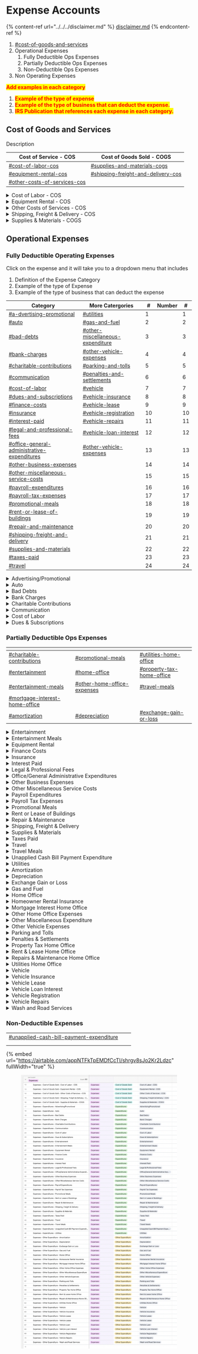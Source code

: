 # Expense Accounts

{% content-ref url="../../../disclaimer.md" %}
[disclaimer.md](../../../disclaimer.md)
{% endcontent-ref %}

1. [#cost-of-goods-and-services](expense-accounts.md#cost-of-goods-and-services "mention")
2. Operational Expenses
   1. Fully Deductible Ops Expenses
   2. Partially Deductible Ops Expenses
   3. Non-Deductible Ops Expenses
3. Non Operating Expenses

<mark style="color:red;">**Add examples in each category**</mark>

1. <mark style="color:red;">**Example of the type of expense**</mark>
2. <mark style="color:red;">**Example of the type of business that can deduct the expense.**</mark>
3. <mark style="color:red;">**IRS Publication that references each expense in each category.**</mark>

## Cost of Goods and Services

Description

<table data-full-width="true"><thead><tr><th>Cost of Service - COS</th><th>Cost of Goods Sold - COGS</th></tr></thead><tbody><tr><td><a data-mention href="expense-accounts.md#cost-of-labor-cos">#cost-of-labor-cos</a></td><td><a data-mention href="expense-accounts.md#supplies-and-materials-cogs">#supplies-and-materials-cogs</a></td></tr><tr><td><a data-mention href="expense-accounts.md#equipment-rental-cos">#equipment-rental-cos</a></td><td><a data-mention href="expense-accounts.md#shipping-freight-and-delivery-cos">#shipping-freight-and-delivery-cos</a></td></tr><tr><td><a data-mention href="expense-accounts.md#other-costs-of-services-cos">#other-costs-of-services-cos</a></td><td></td></tr></tbody></table>

<details>

<summary>Cost of Labor - COS</summary>

Expenses related to labor costs, including wages, salaries, and benefits paid to employees.

</details>

<details>

<summary>Equipment Rental - COS</summary>

Costs associated with renting equipment or machinery used in the business.

</details>

<details>

<summary>Other Costs of Services - COS </summary>

Miscellaneous costs directly related to providing services, other than labor or equipment rental.

</details>

<details>

<summary>Shipping, Freight &#x26; Delivery - COS </summary>

Expenses for transporting goods or services to customers, which may include shipping fees and freight costs.

</details>

<details>

<summary>Supplies &#x26; Materials - COGS</summary>

Costs of acquiring materials and supplies used in the production of goods, typically categorized under the Cost of Goods Sold (COGS).

Examples:

1.

</details>

## Operational Expenses

### Fully Deductible Operating Expenses

Click on the expense and it will take you to a dropdown menu that includes

1. Definition of the Expense Category
2. Example of the type of Expense
3. Example of the type of business that can deduct the expense

<table><thead><tr><th>Category</th><th>More Catergories</th><th data-hidden>#</th><th data-hidden>Number</th><th data-hidden data-type="number">#</th></tr></thead><tbody><tr><td><a data-mention href="expense-accounts.md#a-dvertising-promotional">#a-dvertising-promotional</a></td><td><a data-mention href="expense-accounts.md#utilities">#utilities</a></td><td>1</td><td></td><td>1</td></tr><tr><td><a data-mention href="expense-accounts.md#auto">#auto</a></td><td><a data-mention href="expense-accounts.md#gas-and-fuel">#gas-and-fuel</a></td><td>2</td><td></td><td>2</td></tr><tr><td><a data-mention href="expense-accounts.md#bad-debts">#bad-debts</a></td><td><a data-mention href="expense-accounts.md#other-miscellaneous-expenditure">#other-miscellaneous-expenditure</a></td><td>3</td><td></td><td>3</td></tr><tr><td><a data-mention href="expense-accounts.md#bank-charges">#bank-charges</a></td><td><a data-mention href="expense-accounts.md#other-vehicle-expenses">#other-vehicle-expenses</a></td><td>4</td><td></td><td>4</td></tr><tr><td><a data-mention href="expense-accounts.md#charitable-contributions">#charitable-contributions</a></td><td><a data-mention href="expense-accounts.md#parking-and-tolls">#parking-and-tolls</a></td><td>5</td><td></td><td>5</td></tr><tr><td><a data-mention href="expense-accounts.md#communication">#communication</a></td><td><a data-mention href="expense-accounts.md#penalties-and-settlements">#penalties-and-settlements</a></td><td>6</td><td></td><td>6</td></tr><tr><td><a data-mention href="expense-accounts.md#cost-of-labor">#cost-of-labor</a></td><td><a data-mention href="expense-accounts.md#vehicle">#vehicle</a></td><td>7</td><td></td><td>7</td></tr><tr><td><a data-mention href="expense-accounts.md#dues-and-subscriptions">#dues-and-subscriptions</a></td><td><a data-mention href="expense-accounts.md#vehicle-insurance">#vehicle-insurance</a></td><td>8</td><td></td><td>8</td></tr><tr><td><a data-mention href="expense-accounts.md#finance-costs">#finance-costs</a></td><td><a data-mention href="expense-accounts.md#vehicle-lease">#vehicle-lease</a></td><td>9</td><td></td><td>9</td></tr><tr><td><a data-mention href="expense-accounts.md#insurance">#insurance</a></td><td><a data-mention href="expense-accounts.md#vehicle-registration">#vehicle-registration</a></td><td>10</td><td></td><td>10</td></tr><tr><td><a data-mention href="expense-accounts.md#interest-paid">#interest-paid</a></td><td><a data-mention href="expense-accounts.md#vehicle-repairs">#vehicle-repairs</a></td><td>11</td><td></td><td>11</td></tr><tr><td><a data-mention href="expense-accounts.md#legal-and-professional-fees">#legal-and-professional-fees</a></td><td><a data-mention href="expense-accounts.md#vehicle-loan-interest">#vehicle-loan-interest</a></td><td>12</td><td></td><td>12</td></tr><tr><td><a data-mention href="expense-accounts.md#office-general-administrative-expenditures">#office-general-administrative-expenditures</a></td><td><a data-mention href="expense-accounts.md#other-vehicle-expenses">#other-vehicle-expenses</a></td><td>13</td><td></td><td>13</td></tr><tr><td><a data-mention href="expense-accounts.md#other-business-expenses">#other-business-expenses</a></td><td></td><td>14</td><td></td><td>14</td></tr><tr><td><a data-mention href="expense-accounts.md#other-miscellaneous-service-costs">#other-miscellaneous-service-costs</a></td><td></td><td>15</td><td></td><td>15</td></tr><tr><td><a data-mention href="expense-accounts.md#payroll-expenditures">#payroll-expenditures</a></td><td></td><td>16</td><td></td><td>16</td></tr><tr><td><a data-mention href="expense-accounts.md#payroll-tax-expenses">#payroll-tax-expenses</a></td><td></td><td>17</td><td></td><td>17</td></tr><tr><td><a data-mention href="expense-accounts.md#promotional-meals">#promotional-meals</a></td><td></td><td>18</td><td></td><td>18</td></tr><tr><td><a data-mention href="expense-accounts.md#rent-or-lease-of-buildings">#rent-or-lease-of-buildings</a></td><td></td><td>19</td><td></td><td>19</td></tr><tr><td><a data-mention href="expense-accounts.md#repair-and-maintenance">#repair-and-maintenance</a></td><td></td><td>20</td><td></td><td>20</td></tr><tr><td><a data-mention href="expense-accounts.md#shipping-freight-and-delivery">#shipping-freight-and-delivery</a></td><td></td><td>21</td><td></td><td>21</td></tr><tr><td><a data-mention href="expense-accounts.md#supplies-and-materials">#supplies-and-materials</a></td><td></td><td>22</td><td></td><td>22</td></tr><tr><td><a data-mention href="expense-accounts.md#taxes-paid">#taxes-paid</a></td><td></td><td>23</td><td></td><td>23</td></tr><tr><td><a data-mention href="expense-accounts.md#travel">#travel</a></td><td></td><td>24</td><td></td><td>24</td></tr></tbody></table>

<details>

<summary>Advertising/Promotional </summary>

Expenses for marketing and advertising efforts to promote the business and its products or services.

</details>

<details>

<summary>Auto</summary>

Costs related to business-related vehicle expenses, such as fuel, maintenance, and repairs.

</details>

<details>

<summary>Bad Debts </summary>

Money that the business is unable to collect from customers who have not paid their bills.

</details>

<details>

<summary>Bank Charges</summary>

Fees and charges imposed by financial institutions for banking services.

</details>

<details>

<summary>Charitable Contributions </summary>

Donations made by the business to charitable organizations.

</details>

<details>

<summary>Communication </summary>

Expenses related to communication services like phone, internet, and email.

</details>

<details>

<summary>Cost of Labor </summary>

Expenses related to labor costs, including wages, salaries, and benefits paid to employees.

</details>

<details>

<summary>Dues &#x26; Subscriptions</summary>

Membership dues and subscription fees for professional organizations, publications, or services.

</details>

### Partially Deductible Ops Expenses

<table><thead><tr><th></th><th width="161"></th><th></th></tr></thead><tbody><tr><td><a data-mention href="expense-accounts.md#charitable-contributions">#charitable-contributions</a></td><td><a data-mention href="expense-accounts.md#promotional-meals">#promotional-meals</a></td><td><a data-mention href="expense-accounts.md#utilities-home-office">#utilities-home-office</a></td></tr><tr><td><a data-mention href="expense-accounts.md#entertainment">#entertainment</a></td><td><a data-mention href="expense-accounts.md#home-office">#home-office</a></td><td><a data-mention href="expense-accounts.md#property-tax-home-office">#property-tax-home-office</a></td></tr><tr><td><a data-mention href="expense-accounts.md#entertainment-meals">#entertainment-meals</a></td><td><a data-mention href="expense-accounts.md#other-home-office-expenses">#other-home-office-expenses</a></td><td><a data-mention href="expense-accounts.md#travel-meals">#travel-meals</a></td></tr><tr><td><a data-mention href="expense-accounts.md#mortgage-interest-home-office">#mortgage-interest-home-office</a></td><td></td><td></td></tr><tr><td><a data-mention href="expense-accounts.md#amortization">#amortization</a></td><td><a data-mention href="expense-accounts.md#depreciation">#depreciation</a></td><td><a data-mention href="expense-accounts.md#exchange-gain-or-loss">#exchange-gain-or-loss</a></td></tr></tbody></table>

<details>

<summary>Entertainment</summary>

Costs associated with entertaining clients or business associates.

</details>

<details>

<summary>Entertainment Meals </summary>

Expenses for meals and entertainment that are business-related.

</details>

<details>

<summary>Equipment Rental </summary>

Costs associated with renting equipment or machinery used in the business.

</details>

<details>

<summary>Finance Costs </summary>

Interest and other financial charges associated with loans or credit.

</details>

<details>

<summary>Insurance </summary>

Premiums paid for various types of insurance coverage, such as liability, health, or property insurance.

</details>

<details>

<summary>Interest Paid </summary>

Interest expenses paid on business loans or credit accounts.

</details>

<details>

<summary>Legal &#x26; Professional Fees </summary>

Fees paid for legal and professional services, such as legal advice or consulting.

</details>

<details>

<summary>Office/General Administrative Expenditures </summary>

General overhead expenses related to running the business, like office supplies and utilities.

</details>

<details>

<summary>Other Business Expenses </summary>

Miscellaneous business-related expenses not covered by specific categories.

</details>

<details>

<summary>Other Miscellaneous Service Costs </summary>

Additional service-related costs that don't fit into other predefined categories.

</details>

<details>

<summary>Payroll Expenditures </summary>

Costs associated with employee compensation, including salaries and wages.

</details>

<details>

<summary>Payroll Tax Expenses </summary>

Taxes withheld from employee wages and paid by the employer, such as income tax and Social Security contributions.

</details>

<details>

<summary>Promotional Meals </summary>

Expenses for meals with the primary purpose of promoting the business.

</details>

<details>

<summary>Rent or Lease of Buildings </summary>

Costs for renting or leasing office or business space.

</details>

<details>

<summary>Repair &#x26; Maintenance </summary>

Expenses for repairing and maintaining equipment, facilities, or property.

</details>

<details>

<summary>Shipping, Freight &#x26; Delivery </summary>

Expenses for transporting goods or services to customers, which may include shipping fees and freight costs.

</details>

<details>

<summary>Supplies &#x26; Materials </summary>

Costs of acquiring materials and supplies used in the production of goods, typically categorized under the Cost of Goods Sold (COGS).

</details>

<details>

<summary>Taxes Paid </summary>

Taxes paid by the business, such as income taxes or property taxes.

</details>

<details>

<summary>Travel</summary>

Costs related to business-related travel, including transportation and accommodations.

</details>

<details>

<summary>Travel Meals</summary>

Expenses for meals incurred while traveling for business purposes.

</details>

<details>

<summary>Unapplied Cash Bill Payment Expenditure </summary>

Cash payments that haven't been allocated to a specific expense category.

</details>

<details>

<summary>Utilities</summary>

Costs for essential services like electricity, water, and gas.

</details>

<details>

<summary>Amortization</summary>

The gradual write-off of intangible assets over time.

</details>

<details>

<summary>Depreciation</summary>

The allocation of the cost of tangible assets over their useful life.

</details>

<details>

<summary>Exchange Gain or Loss </summary>

Gains or losses resulting from currency exchange rate fluctuations.

</details>

<details>

<summary>Gas and Fuel</summary>

Expenses for fueling vehicles or machinery used in the business.

</details>

<details>

<summary>Home Office</summary>

Costs associated with running a business from a home office, including utilities and rent.

</details>

<details>

<summary>Homeowner Rental Insurance </summary>

Insurance expenses related to a home used for business purposes.

</details>

<details>

<summary>Mortgage Interest Home Office</summary>

Interest payments on a mortgage for a home used as a home office.

</details>

<details>

<summary>Other Home Office Expenses </summary>

Miscellaneous expenses associated with a home-based business.

</details>

<details>

<summary>Other Miscellaneous Expenditure </summary>

Miscellaneous business expenses not covered by other specific categories.

</details>

<details>

<summary>Other Vehicle Expenses </summary>

Miscellaneous vehicle-related costs not covered by other predefined categories.

</details>

<details>

<summary>Parking and Tolls </summary>

Costs for parking fees and road tolls incurred during business activities.

</details>

<details>

<summary>Penalties &#x26; Settlements </summary>

Expenses related to penalties or legal settlements.

</details>

<details>

<summary>Property Tax Home Office</summary>

Property taxes paid on a home used as a home office.

</details>

<details>

<summary>Rent &#x26; Lease Home Office </summary>

Costs for renting or leasing a home used as a home office.

</details>

<details>

<summary>Repairs &#x26; Maintenance Home Office</summary>

Expenses for repairing and maintaining a home used as a home office.

</details>

<details>

<summary>Utilities Home Office </summary>

Utility costs associated with a home used as a home office.

</details>

<details>

<summary>Vehicle</summary>

General vehicle-related expenses, including fuel, maintenance, and insurance.

</details>

<details>

<summary>Vehicle Insurance  </summary>

Insurance premiums for vehicles used in the business.

</details>

<details>

<summary>Vehicle Lease </summary>

Costs associated with leasing vehicles for business purposes.

</details>

<details>

<summary>Vehicle Loan Interest </summary>

Interest payments on loans for business vehicles.

</details>

<details>

<summary>Vehicle Registration</summary>

Costs associated with registering business vehicles.

</details>

<details>

<summary>Vehicle Repairs </summary>

Expenses for repairing and maintaining business vehicles.

</details>

<details>

<summary>Wash and Road Services</summary>

Costs for vehicle washing and road-related services.

</details>

### Non-Deductible Expenses

|                                                                                                                   |   |   |
| ----------------------------------------------------------------------------------------------------------------- | - | - |
| [#unapplied-cash-bill-payment-expenditure](expense-accounts.md#unapplied-cash-bill-payment-expenditure "mention") |   |   |
|                                                                                                                   |   |   |
|                                                                                                                   |   |   |

{% embed url="https://airtable.com/appNTFkTpEMDfCcTI/shrgv8sJo2Kr2Ldzc" fullWidth="true" %}



<figure><img src="../../../.gitbook/assets/Screen Shot 2023-09-25 at 1.03.44 PM.png" alt=""><figcaption></figcaption></figure>
